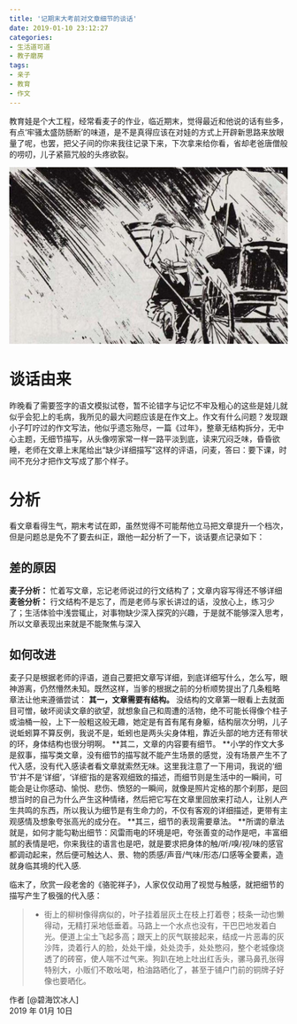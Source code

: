 ```yaml
---
title: '记期末大考前对文章细节的谈话'
date: 2019-01-10 23:12:27
categories:
- 生活道可道
- 教子磨房
tags:
- 亲子
- 教育
- 作文
---
```


教育娃是个大工程，经常看麦子的作业，临近期末，觉得最近和他说的话有些多，有点‘牢骚太盛防肠断’的味道，是不是真得应该在对娃的方式上开辟新思路来放眼量了呢，也罢，把父子间的你来我往记录下来，下次拿来给你看，省却老爸唐僧般的唠叨，儿子紧箍咒般的头疼欲裂。

![骆驼祥子](https://raw.githubusercontent.com/liruixue/muqiaosite/master/images/Life-edu-wenzhangxijie.jpg)
<!-- more --> 
#  谈话由来
昨晚看了需要签字的语文模拟试卷，暂不论错字与记忆不牢及粗心的这些是娃儿就似乎会犯上的毛病，我所见的最大问题应该是在作文上。作文有什么问题？发现跟小子叮咛过的作文写法，他似乎遗忘殆尽，一篇《过年》，整章无结构拆分，无中心主题，无细节描写，从头像唠家常一样一路平淡到底，读来冗闷乏味，昏昏欲睡，老师在文章上末尾给出“缺少详细描写”这样的评语，问麦，答曰：要下课，时间不充分才把作文写成了那个样子。

#  分析
看文章看得生气，期末考试在即，虽然觉得不可能帮他立马把文章提升一个档次，但是问题总是免不了要去纠正，跟他一起分析了一下，谈话要点记录如下：
## 差的原因
**麦子分析：** 忙着写文章，忘记老师说过的行文结构了；文章内容写得还不够详细
**麦爸分析：** 行文结构不是忘了，而是老师与家长讲过的话，没放心上，练习少了；生活体验中浅尝辄止，对事物缺少深入探究的兴趣，于是就不能够深入思考，所以文章表现出来就是不能聚焦与深入

## 如何改进
麦子只是根据老师的评语，道自己要把文章写详细，到底详细写什么，怎么写，眼神游离，仍然懵然未知。既然这样，当爹的根据之前的分析顺势提出了几条粗略
章法让他来遵循尝试：
**其一，文章需要有结构。**
没结构的文章第一眼看上去就面目可憎，破坏阅读文章的欲望，就想象自己和周遭的活物，绝不可能长得像个柱子或油桶一般，上下一般粗这般无趣，她定是有首有尾有身躯，结构层次分明，儿子说蚯蚓算不算反例，我说不是，蚯蚓也是两头尖身体粗，靠近头部的地方还有带状的环，身体结构也很分明啊。
**其二，文章的内容要有细节。
**小学的作文大多是叙事，描写类文章，没有细节的描写就不能产生场景的感觉，没有场景产生不了代入感，没有代入感读者看文章就索然无味。这里我注意了一下用词，我说的‘细节’并不是‘详细’，‘详细’指的是客观细致的描述，而细节则是生活中的一瞬间，可能会是让你感动、愉悦、悲伤、愤怒的一瞬间，就像是照片定格的那个刹那，是回想当时的自己为什么产生这种情绪，然后把它写在文章里回放来打动人，让别人产生共鸣的东西，所以我认为细节是有生命力的，不仅有客观的详细描述，更带有主观感情及想象夸张高光的成分在。
**其三，细节的表现需要章法。
**所谓的章法就是，如何才能勾勒出细节：风雷雨电的环境是吧，夸张善变的动作是吧，丰富细腻的表情是吧，你来我往的语言也是吧，就是要求把身体的触/听/嗅/视/味的感官都调动起来，然后便可触达人、景、物的质感/声音/气味/形态/口感等全要素，造就身临其境的代入感.

临末了，欣赏一段老舍的《骆驼祥子》，人家仅仅动用了视觉与触感，就把细节的描写产生了极强的代入感：
> * 街上的柳树像得病似的，叶子挂着层灰土在枝上打着卷；枝条一动也懒得动，无精打采地低垂着。马路上一个水点也没有，干巴巴地发着白光。便道上尘土飞起多高；跟天上的灰气联接起来，结成一片恶毒的灰沙阵，烫着行人的脸，处处干燥，处处烫手，处处憋闷，整个老城像烧透了的砖窑，使人喘不过气来。狗趴在地上吐出红舌头，骡马鼻孔张得特别大，小贩们不敢吆喝，柏油路晒化了，甚至于铺户门前的铜牌子好像也要晒化。


作者 [@碧海饮冰人]    
2019 年 01月 10日    



